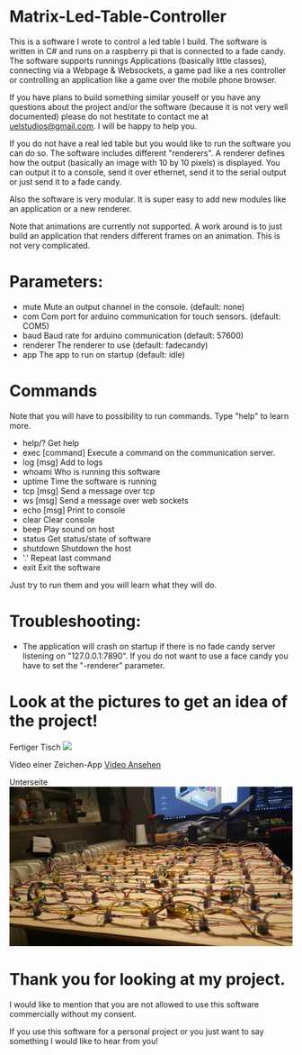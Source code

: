 # Matrix-Led-Table-Controller
This is a software I wrote to control a led table I build. The software is written in C# and runs on a raspberry pi that is connected to a fade candy. The software supports runnings Applications (basically little classes), connecting via a Webpage & Websockets, a game pad like a nes controller or controlling an application like a game over the mobile phone browser.

If you have plans to build something similar youself or you have any questions about the project and/or the software (because it is not very well documented) please do not hestitate to contact me at uelstudios@gmail.com. I will be happy to help you.

If you do not have a real led table but you would like to run the software you can do so. The software includes different "renderers". A renderer defines how the output (basically an image with 10 by 10 pixels) is displayed. You can output it to a console, send it over ethernet, send it to the serial output or just send it to a fade candy.

Also the software is very modular. It is super easy to add new modules like an application or a new renderer.

Note that animations are currently not supported. A work around is to just build an application that renders different frames on an animation. This is not very complicated.

# Parameters:
  - mute        Mute an output channel in the console. (default: none)
  - com         Com port for arduino communication for touch sensors. (default: COM5)
  - baud        Baud rate for arduino communication (default: 57600)
  - renderer    The renderer to use (default: fadecandy)
  - app         The app to run on startup (default: idle)
  
# Commands
Note that you will have to possibility to run commands. Type "help" to learn more.
  - help/?              Get help
  - exec [command]      Execute a command on the communication server.
  - log [msg]           Add to logs
  - whoami              Who is running this software
  - uptime              Time the software is running
  - tcp [msg]           Send a message over tcp
  - ws [msg]            Send a message over web sockets
  - echo [msg]          Print to console
  - clear               Clear console
  - beep                Play sound on host
  - status              Get status/state of software
  - shutdown            Shutdown the host
  - '.'                 Repeat last command
  - exit                Exit the software
  
Just try to run them and you will learn what they will do.

# Troubleshooting:
  - The application will crash on startup if there is no fade candy server listening on "127.0.0.1:7890". If you do not want to use a face candy you have to set the "-renderer" parameter.

# Look at the pictures to get an idea of the project!

Fertiger Tisch
![](images/vorne.png)

Video einer Zeichen-App
[Video Ansehen](images/draw.mp4)

Unterseite
![](images/unterseite.jpg)

# Thank you for looking at my project.
I would like to mention that you are not allowed to use this software commercially without my consent.

If you use this software for a personal project or you just want to say something I would like to hear from you!
